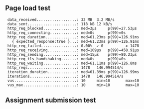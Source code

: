 ## Page load test

     data_received..................: 32 MB  3.2 MB/s
     data_sent......................: 118 kB 12 kB/s
     http_req_blocked...............: med=3µs     p(99)=27.53µs
     http_req_connecting............: med=0s      p(99)=0s
     http_req_duration..............: med=61.23ms p(99)=126.91ms
       { expected_response:true }...: med=61.23ms p(99)=126.91ms
     http_req_failed................: 0.00%  ✓ 0          ✗ 1478
     http_req_receiving.............: med=109µs   p(99)=458.91µs
     http_req_sending...............: med=15µs    p(99)=80.23µs
     http_req_tls_handshaking.......: med=0s      p(99)=0s
     http_req_waiting...............: med=61.11ms p(99)=126.8ms
     http_reqs......................: 1478   146.994514/s
     iteration_duration.............: med=61.39ms p(99)=126.99ms
     iterations.....................: 1478   146.994514/s
     vus............................: 10     min=10       max=10
     vus_max........................: 10     min=10       max=10

## Assignment submission test
